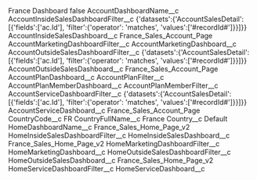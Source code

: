 <?xml version="1.0" encoding="UTF-8"?>
<CustomMetadata xmlns="http://soap.sforce.com/2006/04/metadata" xmlns:xsi="http://www.w3.org/2001/XMLSchema-instance" xmlns:xsd="http://www.w3.org/2001/XMLSchema">
    <label>France Dashboard</label>
    <protected>false</protected>
    <values>
        <field>AccountDashboardName__c</field>
        <value xsi:nil="true"/>
    </values>
    <values>
        <field>AccountInsideSalesDashboardFilter__c</field>
        <value xsi:type="xsd:string">{&apos;datasets&apos;:{&apos;AccountSalesDetail&apos;:[{&apos;fields&apos;:[&apos;ac.Id&apos;], &apos;filter&apos;:{&apos;operator&apos;: &apos;matches&apos;, &apos;values&apos;:[&apos;#recordId#&apos;]}}]}}</value>
    </values>
    <values>
        <field>AccountInsideSalesDashboard__c</field>
        <value xsi:type="xsd:string">France_Sales_Account_Page</value>
    </values>
    <values>
        <field>AccountMarketingDashboardFilter__c</field>
        <value xsi:nil="true"/>
    </values>
    <values>
        <field>AccountMarketingDashboard__c</field>
        <value xsi:nil="true"/>
    </values>
    <values>
        <field>AccountOutsideSalesDashboardFilter__c</field>
        <value xsi:type="xsd:string">{&apos;datasets&apos;:{&apos;AccountSalesDetail&apos;:[{&apos;fields&apos;:[&apos;ac.Id&apos;], &apos;filter&apos;:{&apos;operator&apos;: &apos;matches&apos;, &apos;values&apos;:[&apos;#recordId#&apos;]}}]}}</value>
    </values>
    <values>
        <field>AccountOutsideSalesDashboard__c</field>
        <value xsi:type="xsd:string">France_Sales_Account_Page</value>
    </values>
    <values>
        <field>AccountPlanDashboard__c</field>
        <value xsi:nil="true"/>
    </values>
    <values>
        <field>AccountPlanFilter__c</field>
        <value xsi:nil="true"/>
    </values>
    <values>
        <field>AccountPlanMemberDashboard__c</field>
        <value xsi:nil="true"/>
    </values>
    <values>
        <field>AccountPlanMemberFilter__c</field>
        <value xsi:nil="true"/>
    </values>
    <values>
        <field>AccountServiceDashboardFilter__c</field>
        <value xsi:type="xsd:string">{&apos;datasets&apos;:{&apos;AccountSalesDetail&apos;:[{&apos;fields&apos;:[&apos;ac.Id&apos;], &apos;filter&apos;:{&apos;operator&apos;: &apos;matches&apos;, &apos;values&apos;:[&apos;#recordId#&apos;]}}]}}</value>
    </values>
    <values>
        <field>AccountServiceDashboard__c</field>
        <value xsi:type="xsd:string">France_Sales_Account_Page</value>
    </values>
    <values>
        <field>CountryCode__c</field>
        <value xsi:type="xsd:string">FR</value>
    </values>
    <values>
        <field>CountryFullName__c</field>
        <value xsi:type="xsd:string">France</value>
    </values>
    <values>
        <field>Country__c</field>
        <value xsi:type="xsd:string">Default</value>
    </values>
    <values>
        <field>HomeDashboardName__c</field>
        <value xsi:type="xsd:string">France_Sales_Home_Page_v2</value>
    </values>
    <values>
        <field>HomeInsideSalesDashboardFilter__c</field>
        <value xsi:nil="true"/>
    </values>
    <values>
        <field>HomeInsideSalesDashboard__c</field>
        <value xsi:type="xsd:string">France_Sales_Home_Page_v2</value>
    </values>
    <values>
        <field>HomeMarketingDashboardFilter__c</field>
        <value xsi:nil="true"/>
    </values>
    <values>
        <field>HomeMarketingDashboard__c</field>
        <value xsi:nil="true"/>
    </values>
    <values>
        <field>HomeOutsideSalesDashboardFilter__c</field>
        <value xsi:nil="true"/>
    </values>
    <values>
        <field>HomeOutsideSalesDashboard__c</field>
        <value xsi:type="xsd:string">France_Sales_Home_Page_v2</value>
    </values>
    <values>
        <field>HomeServiceDashboardFilter__c</field>
        <value xsi:nil="true"/>
    </values>
    <values>
        <field>HomeServiceDashboard__c</field>
        <value xsi:nil="true"/>
    </values>
</CustomMetadata>
